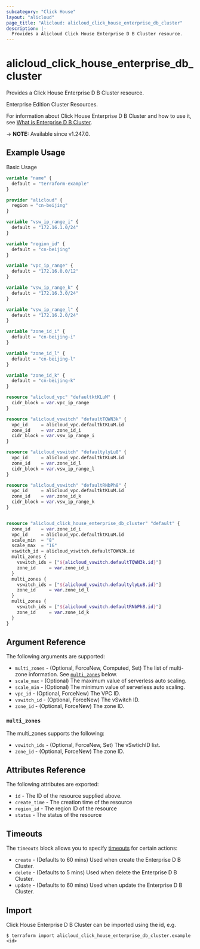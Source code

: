 ```yaml
---
subcategory: "Click House"
layout: "alicloud"
page_title: "Alicloud: alicloud_click_house_enterprise_db_cluster"
description: |-
  Provides a Alicloud Click House Enterprise D B Cluster resource.
---
```


# alicloud_click_house_enterprise_db_cluster

Provides a Click House Enterprise D B Cluster resource.

Enterprise Edition Cluster Resources.

For information about Click House Enterprise D B Cluster and how to use it, see [What is Enterprise D B Cluster](https://next.api.alibabacloud.com/document/clickhouse/2023-05-22/CreateDBInstance).

-> **NOTE:** Available since v1.247.0.

## Example Usage

Basic Usage

```terraform
variable "name" {
  default = "terraform-example"
}

provider "alicloud" {
  region = "cn-beijing"
}

variable "vsw_ip_range_i" {
  default = "172.16.1.0/24"
}

variable "region_id" {
  default = "cn-beijing"
}

variable "vpc_ip_range" {
  default = "172.16.0.0/12"
}

variable "vsw_ip_range_k" {
  default = "172.16.3.0/24"
}

variable "vsw_ip_range_l" {
  default = "172.16.2.0/24"
}

variable "zone_id_i" {
  default = "cn-beijing-i"
}

variable "zone_id_l" {
  default = "cn-beijing-l"
}

variable "zone_id_k" {
  default = "cn-beijing-k"
}

resource "alicloud_vpc" "defaultktKLuM" {
  cidr_block = var.vpc_ip_range
}

resource "alicloud_vswitch" "defaultTQWN3k" {
  vpc_id     = alicloud_vpc.defaultktKLuM.id
  zone_id    = var.zone_id_i
  cidr_block = var.vsw_ip_range_i
}

resource "alicloud_vswitch" "defaultylyLu8" {
  vpc_id     = alicloud_vpc.defaultktKLuM.id
  zone_id    = var.zone_id_l
  cidr_block = var.vsw_ip_range_l
}

resource "alicloud_vswitch" "defaultRNbPh8" {
  vpc_id     = alicloud_vpc.defaultktKLuM.id
  zone_id    = var.zone_id_k
  cidr_block = var.vsw_ip_range_k
}


resource "alicloud_click_house_enterprise_db_cluster" "default" {
  zone_id    = var.zone_id_i
  vpc_id     = alicloud_vpc.defaultktKLuM.id
  scale_min  = "8"
  scale_max  = "16"
  vswitch_id = alicloud_vswitch.defaultTQWN3k.id
  multi_zones {
    vswitch_ids = ["${alicloud_vswitch.defaultTQWN3k.id}"]
    zone_id     = var.zone_id_i
  }
  multi_zones {
    vswitch_ids = ["${alicloud_vswitch.defaultylyLu8.id}"]
    zone_id     = var.zone_id_l
  }
  multi_zones {
    vswitch_ids = ["${alicloud_vswitch.defaultRNbPh8.id}"]
    zone_id     = var.zone_id_k
  }
}
```

## Argument Reference

The following arguments are supported:
* `multi_zones` - (Optional, ForceNew, Computed, Set) The list of multi-zone information. See [`multi_zones`](#multi_zones) below.
* `scale_max` - (Optional) The maximum value of serverless auto scaling.
* `scale_min` - (Optional) The minimum value of serverless auto scaling.
* `vpc_id` - (Optional, ForceNew) The VPC ID.
* `vswitch_id` - (Optional, ForceNew) The vSwitch ID.
* `zone_id` - (Optional, ForceNew) The zone ID.

### `multi_zones`

The multi_zones supports the following:
* `vswitch_ids` - (Optional, ForceNew, Set) The vSwtichID list.
* `zone_id` - (Optional, ForceNew) The zone ID.

## Attributes Reference

The following attributes are exported:
* `id` - The ID of the resource supplied above.
* `create_time` - The creation time of the resource
* `region_id` - The region ID of the resource
* `status` - The status of the resource

## Timeouts

The `timeouts` block allows you to specify [timeouts](https://www.terraform.io/docs/configuration-0-11/resources.html#timeouts) for certain actions:
* `create` - (Defaults to 60 mins) Used when create the Enterprise D B Cluster.
* `delete` - (Defaults to 5 mins) Used when delete the Enterprise D B Cluster.
* `update` - (Defaults to 60 mins) Used when update the Enterprise D B Cluster.

## Import

Click House Enterprise D B Cluster can be imported using the id, e.g.

```shell
$ terraform import alicloud_click_house_enterprise_db_cluster.example <id>
```